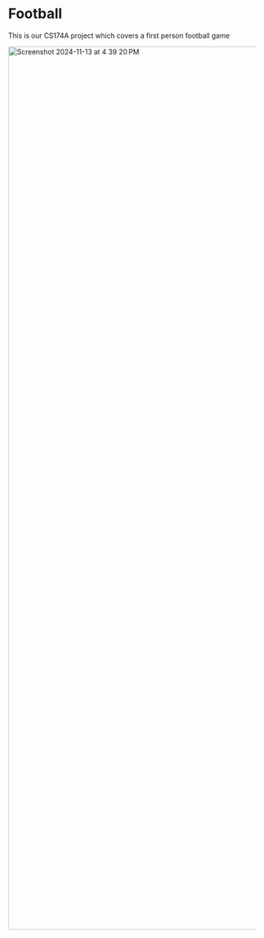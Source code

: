 # Football

This is our CS174A project which covers a first person football game


<img width="1794" alt="Screenshot 2024-11-13 at 4 39 20 PM" src="https://github.com/user-attachments/assets/85f01a19-d744-437c-8ded-078d9571d9fe">
